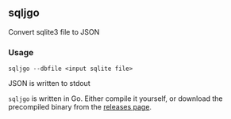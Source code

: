 ## sqljgo

Convert sqlite3 file to JSON

### Usage

```
sqljgo --dbfile <input sqlite file>
```

JSON is written to stdout

`sqljgo` is written in Go. Either compile it yourself, or download the precompiled binary from the [releases page](https://github.com/porjo/sqljgo/releases).
